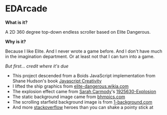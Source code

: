 # EDArcade

**What is it?**

A 2D 360 degree top-down endless scroller based on Elite Dangerous.

**Why is it?**

Because I like Elite. And I never wrote a game before. And I don't have much in the imagination department. Or at least not that I can turn into a game.

*But first... credit where it's due*

* This project descended from a Boids JavaScript implementation from Shane Hudson's book [Javascript Creativity](https://books.google.co.uk/books?id=Z6ThAwAAQBAJ)
* I lifted the ship graphics from [elite-dangerous.wikia.com](http://elite-dangerous.wikia.com/wiki/Ships?file=EJwFwVEOwiAMANC7cABKywpxV_BHj0AYYZjNEqgfxuzuvvczn3GY1eyqfa4AW5tZxmanyki12CpSj5J6mzbLCUk15f0sb52AxOgCk3c-xoDsA2D0SM7RbWGiiAEjPDjfv89mX72a6w_7qyIR._2SoJRAPMgASbMzsNpw66yQhCqo.jpg)
* The explosion effect came from [Sarah Carmody](https://dribbble.com/sarahcarmody)'s [1925630-Explosion](https://dribbble.com/shots/1925630-Explosion)
* The static background image came from [bhmpics.com](https://www.bhmpics.com/view-starfield-1920x1080.html)
* The scrolling starfield background image is from [1-background.com](https://1-background.com/stars_1.htm)
* And more [stackoverflow](http://stackoverflow.com/) heroes than you can shake a pointy stick at

